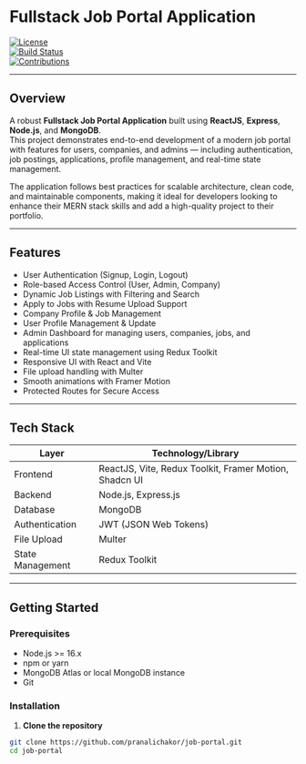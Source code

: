 # Fullstack Job Portal Application

[![License](https://img.shields.io/badge/license-MIT-blue.svg)](LICENSE)  
[![Build Status](https://img.shields.io/badge/build-passing-brightgreen.svg)]()  
[![Contributions](https://img.shields.io/badge/contributions-welcome-orange.svg)]()

---

## Overview

A robust **Fullstack Job Portal Application** built using **ReactJS**, **Express**, **Node.js**, and **MongoDB**.  
This project demonstrates end-to-end development of a modern job portal with features for users, companies, and admins — including authentication, job postings, applications, profile management, and real-time state management.

The application follows best practices for scalable architecture, clean code, and maintainable components, making it ideal for developers looking to enhance their MERN stack skills and add a high-quality project to their portfolio.

---

## Features

- User Authentication (Signup, Login, Logout)  
- Role-based Access Control (User, Admin, Company)  
- Dynamic Job Listings with Filtering and Search  
- Apply to Jobs with Resume Upload Support  
- Company Profile & Job Management  
- User Profile Management & Update  
- Admin Dashboard for managing users, companies, jobs, and applications  
- Real-time UI state management using Redux Toolkit  
- Responsive UI with React and Vite  
- File upload handling with Multer  
- Smooth animations with Framer Motion  
- Protected Routes for Secure Access  

---

## Tech Stack

| Layer            | Technology/Library         |
|------------------|----------------------------|
| Frontend         | ReactJS, Vite, Redux Toolkit, Framer Motion, Shadcn UI  |
| Backend          | Node.js, Express.js        |
| Database         | MongoDB                   |
| Authentication   | JWT (JSON Web Tokens)      |
| File Upload      | Multer                    |
| State Management | Redux Toolkit             |

---

## Getting Started

### Prerequisites

- Node.js >= 16.x  
- npm or yarn  
- MongoDB Atlas or local MongoDB instance  
- Git  

### Installation

1. **Clone the repository**

```bash
git clone https://github.com/pranalichakor/job-portal.git
cd job-portal
